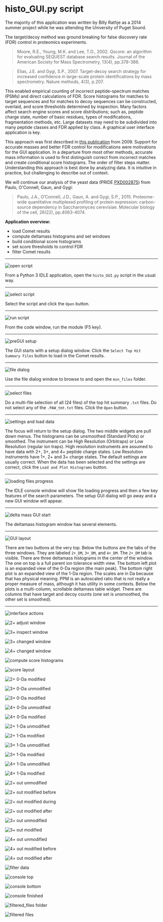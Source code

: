 # histo_GUI.py script
The majority of this application was written by Billy Rathje as a 2014 summer project while he was attending the University of Puget Sound.

The target/decoy method was ground breaking for false discovery rate (FDR) control in proteomics experiments.

> Moore, R.E., Young, M.K. and Lee, T.D., 2002. Qscore: an algorithm for evaluating SEQUEST database search results. Journal of the American Society for Mass Spectrometry, 13(4), pp.378-386.

> Elias, J.E. and Gygi, S.P., 2007. Target-decoy search strategy for increased confidence in large-scale protein identifications by mass spectrometry. Nature methods, 4(3), p.207.

This enabled empirical counting of incorrect peptide-spectrum matches (PSMs) and direct calculations of FDR. Score histograms for matches to target sequences and for matches to decoy sequences can be constructed, overlaid, and score thresholds determined by inspection. Many factors affect search engine scores and score distributions; such as, peptide charge state, number of basic residues, types of modifications, fragmentation methods, etc. Large datasets may need to be subdivided into many peptide classes and FDR applied by class. A graphical user interface application is key.

This approach was first described in [this publication](https://link.springer.com/article/10.1007/s12177-009-9042-6) from 2009. Support for accurate masses and better FDR control for modifications were motivations for the GUI application. In a departure from most other methods, accurate mass information is used to first distinguish correct from incorrect matches and create conditional score histograms. The order of filter steps matter. Understanding this approach is best done by analyzing data. It is intuitive in practice, but challenging to describe out of context.

We will continue our analysis of the yeast data (PRIDE [PXD002875](https://www.ebi.ac.uk/pride/archive/projects/PXD002875)) from Paulo, O'Connell, Gaun, and Gygi:

> Paulo, J.A., O’Connell, J.D., Gaun, A. and Gygi, S.P., 2015. Proteome-wide quantitative multiplexed profiling of protein expression: carbon-source dependency in Saccharomyces cerevisiae. Molecular biology of the cell, 26(22), pp.4063-4074.

**Application overview:**
- load Comet results
- compute deltamass histograms and set windows
- build conditional score histograms
- set score thresholds to control FDR
- filter Comet results

---

![open script](../images/histo_GUI/01_open-script.png)

From a Python 3 IDLE application, open the `histo_GUI.py` script in the usual way.

---

![select script](../images/histo_GUI/02_select-script.png)

Select the script and click the `Open` button.

---

![run script](../images/histo_GUI/03_run-script.png)

From the code window, run the module (F5 key).

---

![preGUI setup](../images/histo_GUI/04_GUI-setup.png)

The GUI starts with a setup dialog window. Click the `Select Top Hit Summary Files` button to load in the Comet results.

---

![file dialog](../images/histo_GUI/05_file-dialog.png)

Use the file dialog window to browse to and open the `msn_files` folder.

---

![select files](../images/histo_GUI/06_select-files.png)

Do a multi-file selection of all (24 files) of the top hit summary `.txt` files. Do not select any of the `.PAW_tmt.txt` files. Click the `Open` button.

---

![settings and load data](../images/histo_GUI/07_settings-load.png)

The focus will return to the setup dialog. The two middle widgets are pull down menus. The histograms can be unsmoothed (Standard Plots) or smoothed. The instrument can be High Resolution (Orbitraps) or Low Resolution (regular ion traps). High resolution instruments are assumed to have data with 2+, 3+, and 4+ peptide charge states. Low Resolution instruments have 1+, 2+ and 3+ charge states. The default settings are usually correct. When the data has been selected and the settings are correct, click the `Load and Plot Histograms` button.

---

![loading files progress](../images/histo_GUI/08_loading-files.png)

The IDLE console window will show file loading progress and then a few key features of the search parameters. The setup GUI dialog will go away and a new GUI window will appear.

---

![delta mass GUI start](../images/histo_GUI/09_deltamass-start.png)

The deltamass histogram window has several elements.

---  

![GUI layout](../images/histo_GUI/10_GUI-layout.png)

There are two buttons at the very top. Below the buttons are the tabs of the three windows. They are labeled `2+_DM`, `3+_DM`, and `4+_DM`. The `2+_DM` tab is visible. There are three deltamass histograms in the center of the window. The one on top is a full parent ion tolerance width view. The bottom left plot is an expanded view of the 0-Da region (the main peak). The bottom right plot is an expanded view of the 1-Da region. The scales are in Da because that has physical meaning. PPM is an autoscaled ratio that is not really a proper measure of mass, although it has utility in some contexts. Below the plots is a multi-column, scrollable deltamass table widget. There are columns that have target and decoy counts (one set is unsmoothed, the other set is smoothed).

---

![interface actions](../images/histo_GUI/11_interface-actions.png)



![2+ adjust window](../images/histo_GUI/12_2plus-after.png)

![3+ inspect window](../images/histo_GUI/13_3plus-before.png)

![3+ changed window](../images/histo_GUI/14_3plus-after.png)

![4+ changed window](../images/histo_GUI/15_4plus-after.png)

![compute score histograms](../images/histo_GUI/16_compute-scores.png)

![score layout](../images/histo_GUI/17_score-layout.png)

![2+ 0-Da modified](../images/histo_GUI/18_2plus-0Da-mod.png)

![3+ 0-Da unmodified](../images/histo_GUI/19_3plus-0Da-unmod.png)

![3+ 0-Da modified](../images/histo_GUI/20_3plus-0Da-mod.png)

![4+ 0-Da unmodified](../images/histo_GUI/21_4plus-0Da-unmod.png)

![4+ 0-Da modified](../images/histo_GUI/22_4plus-0Da-mod.png)

![2+ 1-Da unmodified](../images/histo_GUI/23_2plus-1Da-unmod.png)

![2+ 1-Da modified](../images/histo_GUI/24_2plus-1Da-mod.png)

![3+ 1-Da unmodified](../images/histo_GUI/25_3plus-1Da-unmod.png)

![3+ 1-Da modified](../images/histo_GUI/26_3plus-1Da-mod.png)

![4+ 1-Da unmodified](../images/histo_GUI/27_4plus-1Da-unmod.png)

![4+ 1-Da modified](../images/histo_GUI/28_4plus-1Da-mod.png)

![2+ out unmodified](../images/histo_GUI/29_2plus-out-unmod.png)

![2+ out modified before](../images/histo_GUI/30_2plus-out-mod1.png)

![2+ out modified during](../images/histo_GUI/31_2plus-out-mod2.png)

![2+ out modified after](../images/histo_GUI/32_2plus-out-mod3.png)

![3+ out unmodified](../images/histo_GUI/33_3plus-out-unmod.png)

![3+ out modified](../images/histo_GUI/34_3plus-out-mod.png)

![4+ out unmodified](../images/histo_GUI/35_4plus-out-unmod.png)

![4+ out modified before](../images/histo_GUI/36_4plus-out-mod1.png)

![4+ out modified after](../images/histo_GUI/37_4plus-out-mod2.png)

![filter data](../images/histo_GUI/38_filter-data.png)

![console top](../images/histo_GUI/39_console-top.png)

![console bottom](../images/histo_GUI/40_console-bottom.png)

![console finished](../images/histo_GUI/41_console-done.png)

![filtered_files folder](../images/histo_GUI/42_filtered-folder.png)

![filtered files](../images/histo_GUI/43_filtered-files.png)
